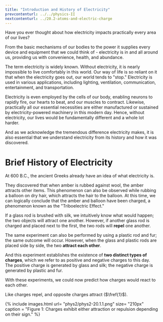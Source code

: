 ```yaml
---
title: "Introduction and History of Electricity"
prevcontenturl: ../../physics-II
nextcontenturl: ../20.2-atoms-and-electric-charge
---
```





Have you ever thought about how electricity impacts practically every area of our lives? 

From the basic mechanisms of our bodies to the power it supplies every device and equipment that we could think of - electricity is in and all around us, providing us with convenience, health, and abundance. 

The term electricity is widely known. Without electricity, it is nearly impossible to live comfortably in this world. Our way of life is so reliant on it that when the electricity goes out, our world tends to "stop." Electricity is used in various applications, including lighting, ventilation, communication, entertainment, and transportation. 

Electricity is even employed by the cells of our body, enabling neurons to rapidly fire, our hearts to beat, and our muscles to contract. Likewise, practically all our essential necessities are either manufactured or sustained by electricity-powered machinery in this modern day. Hence, without electricity, our lives would be fundamentally different and a whole lot harder. 

And as we acknowledge the tremendous difference electricity makes, it is also essential that we understand electricity from its history and how it was discovered.






# Brief History of Electricity

At 600 B.C., the ancient Greeks already have an idea of what electricity is. 

They discovered that when amber is rubbed against wool, the amber attracts other items. This phenomenon can also be observed while rubbing a balloon on dry hair, which attracts the hair to the balloon. At this time, we can logically conclude that the amber and balloon have been charged, a phenomenon known as the "Triboelectric Effect." 


If a glass rod is brushed with silk, we intuitively know what would happen; the two objects will attract one another. However, if another glass rod is charged and placed next to the first, the two rods will **repel** one another. 

The same experiment can also be performed by using a plastic rod and fur; the same outcome will occur. However, when the glass and plastic rods are placed side by side, the two **attract each other**. 


And this experiment establishes the existence of **two distinct types of charges**, which we refer to as positive and negative charges to this day. The positive charge is generated by glass and silk; the negative charge is generated by plastic and fur. 


With these experiments, we could now predict how charges would react to each other. 

Like charges repel, and opposite charges attract ($\fref{1}$).




{% include images.html 
    url= "phys2/phys2-20.1.1.png" 
    size= "210px"
    caption = "Figure 1: Charges exhibit either attraction or repulsion depending on their sign."
%}




